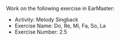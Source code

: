 Work on the following exercise in EarMaster:
- Activity: Melody Singback
- Exercise Name: Do, Re, Mi, Fa, So, La
- Exercise Number: 2.5
